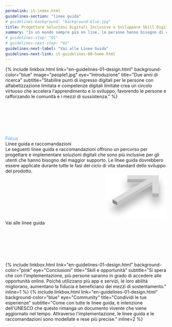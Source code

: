 ```yaml
---
permalink: it-index.html
guidelines-section: "linee guida"
# guidelines-background: "background-blue.jpg"
title: Progettare Soluzioni Digitali Inclusive e Sviluppare Skill Digitali
summary: "In un mondo sempre più on line, le persone hanno bisogno di competenze digitali e alfabetizzazione per lavorare, vivere, apprendere e comunicare in modo produttivo. Senza queste abilità, le persone affrontano l'emarginazione non solo nel mondo fisico ma anche nei regni digitali. Fortunatamente, l'esclusione digitale è sempre più evitabile."
# guidelines-step: "01"
# guidelines-next-step: "02"
guidelines-next-label: "Vai alle Linee Guida"
guidelines-next-link: it-guidelines-00-home.html
---
```



{% include linkbox.html
link="en-guidelines-01-design.html"
background-color="blue"
image="people1.jpg"
eye="Introduzione"
title="Due anni di ricerca"
subtitle="Stabilire punti di ingresso digitali per le persone con alfabetizzazione limitata e competenze digitali limitate crea un circolo virtuoso che accelera l'apprendimento e lo sviluppo, favorendo le persone e rafforzando le comunità e i mezzi di sussistenza."
%}

<div class="linkbox linkbox-gotoguidelines" style="background-image: url('images/background-black@2x.jpg'); padding-top: 100px; padding-bottom: 100px;" onclick="window.location.href='en-guidelines-00-home.html'">
	<div class="linkbox-field-eye" style="color: #4299FF">Focus</div>
	<div class="linkbox-field-title">Linee guida e raccomandazioni</div>
	<div class="linkbox-field-subtitle">Le seguenti linee guida e raccomandazioni offrono un percorso per progettare e implementare soluzioni digitali che sono più inclusive per gli utenti che hanno bisogno del maggior supporto. Le linee guida dovrebbero essere applicate durante tutte le fasi del ciclo di vita standard dello sviluppo del prodotto.</div>
	<div style="text-align: right">
		<img class="linkbox-gotoguidelines-arrow" src="images/3darrow.png" />
	</div>
	<div class="linkbox-btn linkbox-btn-plus">
		<span class="next-step-btn">Vai alle linee guida</span>
	</div>
</div>

{% include linkbox.html
link="en-guidelines-01-design.html"
background-color="pink"
eye="Conclusioni"
title="Skill e opportunità"
subtitle="Si spera che con l'implementazione, più persone saranno in grado di accedere alle opportunità online. Poiché utilizzano più app e servizi, le loro abilità migliorano, aumentano la fiducia e beneficiano dei mezzi di sostentamento."
inline=1
%}
{% include linkbox.html
link="en-guidelines-01-design.html"
background-color="blue"
eye="Community"
title="Condividi le tue esperienze"
subtitle="Come con tutte le linee guida, è intenzione dell'UNESCO che questo rimanga un documento vivente che viene aggiornato nel tempo. Attraverso l'implementazione, le linee guida e le raccomandazioni sono modellate e rese più precise."
inline=2
%}